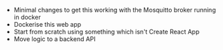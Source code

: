 * Minimal changes to get this working with the Mosquitto broker running in docker
* Dockerise this web app
* Start from scratch using something which isn't Create React App
* Move  logic to a backend API
